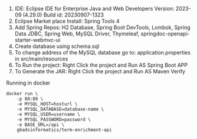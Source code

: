 1. IDE: 
	Eclipse IDE for Enterprise Java and Web Developers 
	Version: 2023-09 (4.29.0)
	Build id: 20230907-1323
2. Eclipse Market place Install: Spring Tools 4
3. Add Spring Repos: H2 Database, Spring Boot DevTools, Lombok, Spring Data JDBC, Spring Web, MySQL Driver, Thymeleaf, springdoc-openapi-starter-webmvc-ui  
4. Create database using schema.sql	 
5. To change address of the MySQL database go to: application.properties in src/main/resources
6. To Run the project: Right Click the project and Run AS Spring Boot APP
7. To Generate the JAR: Right Click the project and Run AS Maven Verify

Running in docker
```
docker run \
	-p 80:80 \
	-e MYSQL_HOST=hosturl \
	-e MYSQL_DATABASE=database-name \
	-e MYSQL_USER=username \
	-e MYSQL_PASSWORD=password \
	-e BASE_URL=/api \
	gbadsinformatics/term-enrichment-api
```